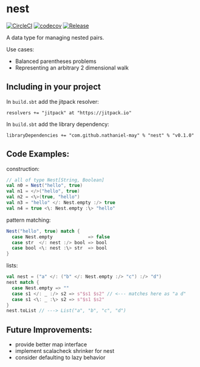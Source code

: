 # nest
[![CircleCI](https://circleci.com/gh/nathaniel-may/nest/tree/master.svg?style=svg)](https://circleci.com/gh/nathaniel-may/nest/tree/master)
[![codecov](https://codecov.io/gh/nathaniel-may/Nest/branch/master/graph/badge.svg)](https://codecov.io/gh/nathaniel-may/Nest)
[![Release](https://jitpack.io/v/nathaniel-may/nest.svg)](https://jitpack.io/#User/Repo)

A data type for managing nested pairs.  
  
Use cases:  
  - Balanced parentheses problems
  - Representing an arbitrary 2 dimensional walk

## Including in your project
In `build.sbt` add the jitpack resolver:
```
resolvers += "jitpack" at "https://jitpack.io"
```

In `build.sbt` add the library dependency:
```
libraryDependencies += "com.github.nathaniel-may" % "nest" % "v0.1.0"
```

## Code Examples:
construction:
```scala
// all of type Nest[String, Boolean]
val n0 = Nest("hello", true)
val n1 = </>("hello", true)
val n2 = <\>(true, "hello")
val n3 = "hello" </: Nest.empty :/> true
val n4 = true <\: Nest.empty :\> "hello"
```

pattern matching:
```scala
Nest("hello", true) match {
  case Nest.empty             => false
  case str  </: nest :/> bool => bool
  case bool <\: nest :\> str  => bool
}
```

lists:
```scala
val nest = ("a" </: ("b" </: Nest.empty :/> "c") :/> "d")
nest match {
  case Nest.empty => ""
  case s1 </: _ :/> s2 => s"$s1 $s2" // <--- matches here as "a d"
  case s1 <\: _ :\> s2 => s"$s1 $s2"
}
nest.toList // ---> List("a", "b", "c", "d")
```

## Future Improvements:
  - provide better map interface
  - implement scalacheck shrinker for nest
  - consider defaulting to lazy behavior